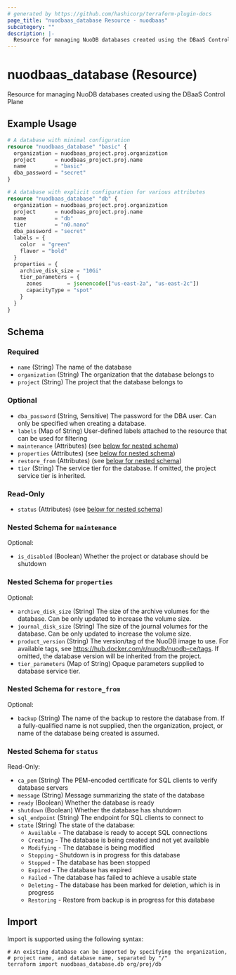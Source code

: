 ```yaml
---
# generated by https://github.com/hashicorp/terraform-plugin-docs
page_title: "nuodbaas_database Resource - nuodbaas"
subcategory: ""
description: |-
  Resource for managing NuoDB databases created using the DBaaS Control Plane
---
```


# nuodbaas_database (Resource)

Resource for managing NuoDB databases created using the DBaaS Control Plane

## Example Usage

```terraform
# A database with minimal configuration
resource "nuodbaas_database" "basic" {
  organization = nuodbaas_project.proj.organization
  project      = nuodbaas_project.proj.name
  name         = "basic"
  dba_password = "secret"
}

# A database with explicit configuration for various attributes
resource "nuodbaas_database" "db" {
  organization = nuodbaas_project.proj.organization
  project      = nuodbaas_project.proj.name
  name         = "db"
  tier         = "n0.nano"
  dba_password = "secret"
  labels = {
    color  = "green"
    flavor = "bold"
  }
  properties = {
    archive_disk_size = "10Gi"
    tier_parameters = {
      zones        = jsonencode(["us-east-2a", "us-east-2c"])
      capacityType = "spot"
    }
  }
}
```

<!-- schema generated by tfplugindocs -->
## Schema

### Required

- `name` (String) The name of the database
- `organization` (String) The organization that the database belongs to
- `project` (String) The project that the database belongs to

### Optional

- `dba_password` (String, Sensitive) The password for the DBA user. Can only be specified when creating a database.
- `labels` (Map of String) User-defined labels attached to the resource that can be used for filtering
- `maintenance` (Attributes) (see [below for nested schema](#nestedatt--maintenance))
- `properties` (Attributes) (see [below for nested schema](#nestedatt--properties))
- `restore_from` (Attributes) (see [below for nested schema](#nestedatt--restore_from))
- `tier` (String) The service tier for the database. If omitted, the project service tier is inherited.

### Read-Only

- `status` (Attributes) (see [below for nested schema](#nestedatt--status))

<a id="nestedatt--maintenance"></a>
### Nested Schema for `maintenance`

Optional:

- `is_disabled` (Boolean) Whether the project or database should be shutdown


<a id="nestedatt--properties"></a>
### Nested Schema for `properties`

Optional:

- `archive_disk_size` (String) The size of the archive volumes for the database. Can be only updated to increase the volume size.
- `journal_disk_size` (String) The size of the journal volumes for the database. Can be only updated to increase the volume size.
- `product_version` (String) The version/tag of the NuoDB image to use. For available tags, see https://hub.docker.com/r/nuodb/nuodb-ce/tags. If omitted, the database version will be inherited from the project.
- `tier_parameters` (Map of String) Opaque parameters supplied to database service tier.


<a id="nestedatt--restore_from"></a>
### Nested Schema for `restore_from`

Optional:

- `backup` (String) The name of the backup to restore the database from. If a fully-qualified name is not supplied, then the organization, project, or name of the database being created is assumed.


<a id="nestedatt--status"></a>
### Nested Schema for `status`

Read-Only:

- `ca_pem` (String) The PEM-encoded certificate for SQL clients to verify database servers
- `message` (String) Message summarizing the state of the database
- `ready` (Boolean) Whether the database is ready
- `shutdown` (Boolean) Whether the database has shutdown
- `sql_endpoint` (String) The endpoint for SQL clients to connect to
- `state` (String) The state of the database:
  * `Available` - The database is ready to accept SQL connections
  * `Creating` - The database is being created and not yet available
  * `Modifying` - The database is being modified
  * `Stopping` - Shutdown is in progress for this database
  * `Stopped` - The database has been stopped
  * `Expired` - The database has expired
  * `Failed` - The database has failed to achieve a usable state
  * `Deleting` - The database has been marked for deletion, which is in progress
  * `Restoring` - Restore from backup is in progress for this database

## Import

Import is supported using the following syntax:

```shell
# An existing database can be imported by specifying the organization,
# project name, and database name, separated by "/"
terraform import nuodbaas_database.db org/proj/db
```
